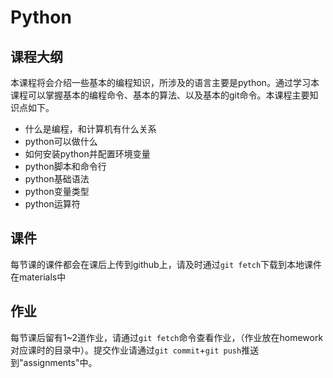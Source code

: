 # Python

## 课程大纲

本课程将会介绍一些基本的编程知识，所涉及的语言主要是python。通过学习本课程可以掌握基本的编程命令、基本的算法、以及基本的git命令。本课程主要知识点如下。

- 什么是编程，和计算机有什么关系
- python可以做什么
- 如何安装python并配置环境变量
- python脚本和命令行
- python基础语法
- python变量类型
- python运算符

## 课件

每节课的课件都会在课后上传到github上，请及时通过```git fetch```下载到本地课件在materials中

## 作业

每节课后留有1~2道作业，请通过```git fetch```命令查看作业，（作业放在homework对应课时的目录中）。提交作业请通过```git commit```+```git push```推送到"assignments"中。




